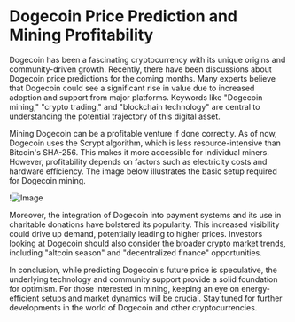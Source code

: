 # Dogecoin Price Prediction and Mining Profitability

Dogecoin has been a fascinating cryptocurrency with its unique origins and community-driven growth. Recently, there have been discussions about Dogecoin price predictions for the coming months. Many experts believe that Dogecoin could see a significant rise in value due to increased adoption and support from major platforms. Keywords like "Dogecoin mining," "crypto trading," and "blockchain technology" are central to understanding the potential trajectory of this digital asset.

Mining Dogecoin can be a profitable venture if done correctly. As of now, Dogecoin uses the Scrypt algorithm, which is less resource-intensive than Bitcoin's SHA-256. This makes it more accessible for individual miners. However, profitability depends on factors such as electricity costs and hardware efficiency. The image below illustrates the basic setup required for Dogecoin mining.

!![Image](https://github.com/user-attachments/assets/3be06921-4469-491d-bd37-5f14c53422b7)

Moreover, the integration of Dogecoin into payment systems and its use in charitable donations have bolstered its popularity. This increased visibility could drive up demand, potentially leading to higher prices. Investors looking at Dogecoin should also consider the broader crypto market trends, including "altcoin season" and "decentralized finance" opportunities.

In conclusion, while predicting Dogecoin's future price is speculative, the underlying technology and community support provide a solid foundation for optimism. For those interested in mining, keeping an eye on energy-efficient setups and market dynamics will be crucial. Stay tuned for further developments in the world of Dogecoin and other cryptocurrencies.